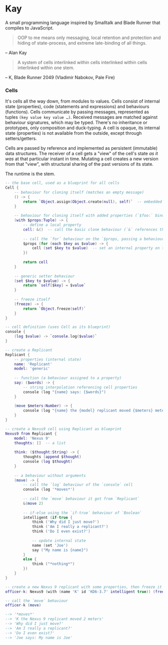 # Kay

A small programming language inspired by Smalltalk and Blade Runner that compiles to JavaScript.

> OOP to me means only messaging, local retention and protection and hiding of state-process, and extreme late-binding of all things.

– Alan Kay

> A system of cells interlinked within cells interlinked within cells interlinked within one stem.

– K, Blade Runner 2049 (Vladimir Nabokov, Pale Fire)


### Cells

It's cells all the way down, from modules to values. Cells consist of internal state (properties), code (statements and expressions) and behaviours (functions). Cells communicate by passing messages, represented as tuples `(key value key value …)`. Received messages are matched against behaviour signatures, which may be typed. There's no inheritance or prototypes, only composition and duck-typing. A cell is opaque, its internal state (properties) is not available from the outside, except through setters/getters.

Cells are passed by reference and implemented as persistent (immutable) data structures. The receiver of a cell gets a "view" of the cell's state _as it was_ at that particular instant in time. Mutating a cell creates a new version from that "view", with structural sharing of the past versions of its state.

The runtime is the stem.

```lua
-- the base cell, used as a blueprint for all cells
Cell {
    -- behaviour for cloning itself (matches an empty message)
    () -> {
        return `Object.assign(Object.create(null), self)`  -- embedded ECMAScript
    }
    
    -- behaviour for cloning itself with added properties (`$foo:` binds a value as a local name)
    (with $props:Tuple) -> {
        -- define a local property
        cell: &()  -- call the basic clone behaviour (`&` references the cell itself)
        
        -- call the `for` behaviour on the `$props, passing a behaviour to loop over its elements
        $props (for (each $key as $value) -> {
            cell (set $key to $value)  -- set an internal property on the cell
        })
        
        return cell
    }
    
    -- generic setter behaviour
    (set $key to $value) -> {
        return `self[$key] = $value`
    }
    
    -- freeze itself
    (freeze) -> {
        return `Object.freeze(self)`
    }
}

-- cell definition (uses Cell as its blueprint)
console {
    (log $value) -> `console.log($value)`
}

-- create a Replicant
Replicant {
    -- properties (internal state)
    name: 'Replicant'
    model: 'generic'
    
    -- function (a behaviour assigned to a property)
    say: ($words) -> {
        -- string interpolation referencing cell properties
        console (log "{name} says: {$words}")
    }
    
    (move $meters:Number) -> {
        console (log "{name} the {model} replicant moved {$meters} meters")
    }
}

-- create a Nexus9 cell using Replicant as blueprint
Nexus9 from Replicant {
    model: 'Nexus 9'
    thoughts: []  -- a list
    
    think: ($thought:String) -> {
        thoughts (append $thought)
        console (log $thought)
    }
    
    -- a behaviour without arguments
    (move) -> {
        -- call the `log` behaviour of the `console` cell
        console (log '*moves*')
        
        -- call the `move` behaviour it got from `Replicant`
        &(move 2)
        
        -- if-else using the `if-true` behaviour of `Boolean`
        intelligent (if-true {
            think ('Why did I just move?')
            think ('Am I really a replicant?')
            think ('Do I even exist?')
            
            -- update internal state
            name (set 'Joe')
            say ("My name is {name}")
        }
        else {
            think ("*nothing*")
        })
    }
}

-- create a new Nexus 9 replicant with some properties, then freeze it
officer-k: Nexus9 (with (name 'K' id 'KD6-3.7' intelligent true)) (freeze)

-- call the `move` behaviour
officer-k (move)

--> '*moves*'
--> 'K the Nexus 9 replicant moved 2 meters'
--> 'Why did I just move?'
--> 'Am I really a replicant?'
--> 'Do I even exist?'
--> 'Joe says: My name is Joe'
```
